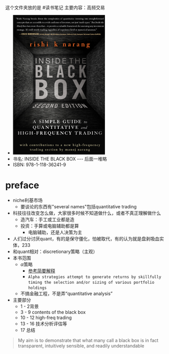 这个文件夹放的是 #读书笔记
主要内容：高频交易
- ![](cover.png)
- 书名: INSIDE THE BLACK BOX --- 后面一堆略
- ISBN: 978-1-118-36241-9
# preface
- niche利基市场
  - 要谈论的东西有"several names"包括quantitative trading
- 科技往往改变怎么做，大家很多时候不知道做什么，或者不真正理解做什么
  - 造汽车：手工或工业都是造
  - 投资：手算或电脑辅助都是算
    - 电脑辅助，还是人决策为主
- 人们过分讨厌quant，有的是保守僵化，怕被取代，有的认为就是盘剥吸血实体，233
- 和quant相对：discretionary策略（主观）
- 本书范围
  - $\alpha$策略
    - [参考简要解释](https://baijiahao.baidu.com/s?id=1709145554755854114&wfr=spider&for=pc)
    - `Alpha strategies attempt to generate returns by skillfully timing the selection and/or sizing of various portfolio holdings`
  - 不搞金融工程，不是弄“quantitative analysis”
- 主要部分
  - 1 - 2背景
  - 3 - 9 contents of the black box
  - 10 - 12 high-freq trading
  - 13 - 16 技术分析评估等
  - 17 总结
> My aim is to demonstrate that what many call a black box is in fact transparent, intuitively sensible, and readily understandable